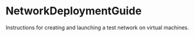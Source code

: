 # NetworkDeploymentGuide
Instructions for creating and launching a test network on virtual machines.
